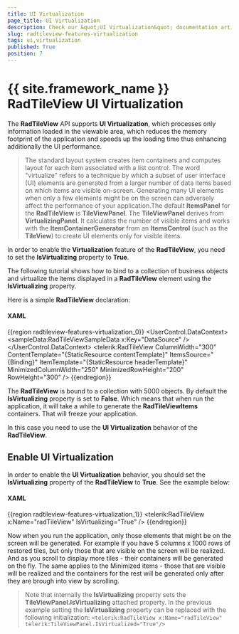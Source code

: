 ```yaml
---
title: UI Virtualization
page_title: UI Virtualization
description: Check our &quot;UI Virtualization&quot; documentation article for the RadTileView {{ site.framework_name }} control.
slug: radtileview-features-virtualization
tags: ui,virtualization
published: True
position: 7
---
```


# {{ site.framework_name }} RadTileView UI Virtualization

The __RadTileView__ API supports __UI Virtualization__, which processes only information loaded in the viewable area, which reduces the memory footprint of the application and speeds up the loading time thus enhancing additionally the UI performance.

> The standard layout system creates item containers and computes layout for each item associated with a list control. The word "virtualize" refers to a technique by which a subset of user interface (UI) elements are generated from a larger number of data items based on which items are visible on-screen. Generating many UI elements when only a few elements might be on the screen can adversely affect the performance of your application.The default __ItemsPanel__ for the __RadTileView__ is __TileViewPanel__. The __TileViewPanel__ derives from __VirtualizingPanel__. It calculates the number of visible items and works with the __ItemContainerGenerator__ from an __ItemsControl__ (such as the __TileView__) to create UI elements only for visible items.

In order to enable the __Virtualization__ feature of the __RadTileView__, you need to set the __IsVirtualizing__ property to __True__.

The following tutorial shows how to bind to a collection of business objects and virtualize the items displayed in a __RadTileView__ element using the __IsVirtualizing__ property.

Here is a simple __RadTileView__ declaration:			

#### __XAML__

{{region radtileview-features-virtualization_0}}
	<UserControl.DataContext>
		<sampleData:RadTileViewSampleData x:Key="DataSource" />
	</UserControl.DataContext>
	<Grid>
		<telerik:RadTileView ColumnWidth="300" 
							 ContentTemplate="{StaticResource contentTemplate}"
							 ItemsSource="{Binding}"
							 ItemTemplate="{StaticResource headerTemplate}"
							 MinimizedColumnWidth="250"
							 MinimizedRowHeight="200"
							 RowHeight="300" />
	</Grid>
{{endregion}}

The __RadTileView__ is bound to a collection with 5000 objects. By default the __IsVirtualizing__ property is set to __False__. Which means that when run the application, it will take a while to generate the __RadTileViewItems__ containers. That will freeze your application.

In this case you need to use the __UI Virtualization__ behavior of the __RadTileView__.			

## Enable UI Virtualization

In order to enable the __UI Virtualization__ behavior, you should set the __IsVirtualizing__ property of the __RadTileView__ to __True__. See the example below:				

#### __XAML__

{{region radtileview-features-virtualization_1}}
	    <telerik:RadTileView x:Name="radTileView" IsVirtualizing="True" />
{{endregion}}

Now when you run the application, only those elements that might be on the screen will be generated. For example if you have 5 columns x 1000 rows of restored tiles, but only those that are visible on the screen will be realized. And as you scroll to display more tiles - their containers will be generated on the fly. The same applies to the Minimized items - those that are visible will be realized and the containers for the rest will be generated only after they are brough into view by scrolling.

> Note that internally the __IsVirtualizing__ property sets the __TileViewPanel.IsVirtualizing__ attached property. In the previous example setting the __IsVirtualizing__ property can be replaced with the following initialization:
> `<telerik:RadTileView x:Name="radTileView" telerik:TileViewPanel.IsVirtualized="True"/>`